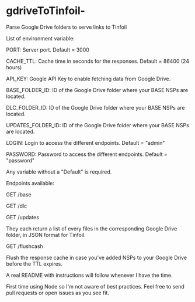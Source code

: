 # gdriveToTinfoil-
Parse Google Drive folders to serve links to Tinfoil

List of environment variable:

PORT: Server port. Default = 3000

CACHE_TTL: Cache time in seconds for the responses. Default = 86400 (24 hours)

API_KEY: Google API Key to enable fetching data from Google Drive.

BASE_FOLDER_ID: ID of the Google Drive folder where your BASE NSPs are located.

DLC_FOLDER_ID: ID of the Google Drive folder where your BASE NSPs are located.

UPDATES_FOLDER_ID: ID of the Google Drive folder where your BASE NSPs are located.

LOGIN: Login to access the different endpoints. Default = "admin"

PASSWORD: Password to access the different endpoints. Default = "password"

Any variable without a "Default" is required.


Endpoints available:

GET /base

GET /dlc

GET /updates

They each return a list of every files in the corresponding Google Drive folder, in JSON format for Tinfoil.

GET /flushcash

Flush the response cache in case you've added NSPs to your Google Drive before the TTL expires.

A real README with instructions will follow whenever I have the time.

First time using Node so I'm not aware of best practices. Feel free to send pull requests or open issues as you see fit.
